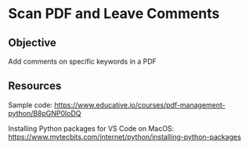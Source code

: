 # Scan PDF and Leave Comments
## Objective
Add comments on specific keywords in a PDF

## Resources
Sample code:
https://www.educative.io/courses/pdf-management-python/B8pGNP0loDQ

Installing Python packages for VS Code on MacOS: 
https://www.mytecbits.com/internet/python/installing-python-packages


